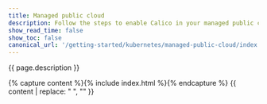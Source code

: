 ```yaml
---
title: Managed public cloud
description: Follow the steps to enable Calico in your managed public cloud provider.
show_read_time: false
show_toc: false
canonical_url: '/getting-started/kubernetes/managed-public-cloud/index'
---
```


{{ page.description }}

{% capture content %}{% include index.html %}{% endcapture %}
{{ content | replace: "    ", "" }}
